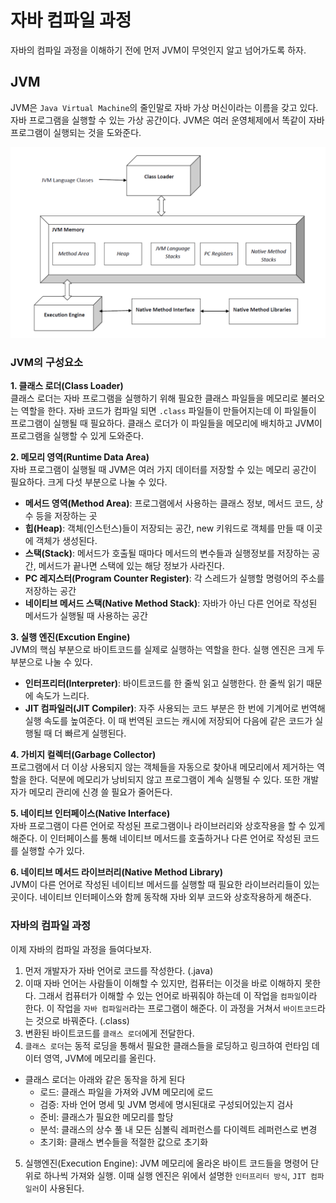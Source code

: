 # 자바 컴파일 과정
자바의 컴파일 과정을 이해하기 전에 먼저 JVM이 무엇인지 알고 넘어가도록 하자.

## JVM
JVM은 `Java Virtual Machine`의 줄인말로 자바 가상 머신이라는 이름을 갖고 있다. 자바 프로그램을 실행할 수 있는 가상 공간이다. JVM은 여러 운영체제에서 똑같이 자바 프로그램이 실행되는 것을 도와준다.

![alt text](image.png)

### JVM의 구성요소
**1. 클래스 로더(Class Loader)**<br>
클래스 로더는 자바 프로그램을 실행하기 위해 필요한 클래스 파일들을 메모리로 불러오는 역할을 한다. 자바 코드가 컴파일 되면 `.class` 파일들이 만들어지는데 이 파일들이 프로그램이 실행될 때 필요하다. 클래스 로더가 이 파일들을 메모리에 배치하고 JVM이 프로그램을 실행할 수 있게 도와준다.

**2. 메모리 영역(Runtime Data Area)** <Br>
자바 프로그램이 실행될 때 JVM은 여러 가지 데이터를 저장할 수 있는 메모리 공간이 필요하다. 크게 다섯 부분으로 나눌 수 있다.
- **메서드 영역(Method Area)**: 프로그램에서 사용하는 클래스 정보, 메서드 코드, 상수 등을 저장하는 곳
- **힙(Heap)**: 객체(인스턴스)들이 저장되는 공간, new 키워드로 객체를 만들 때 이곳에 객체가 생성된다.
- **스택(Stack)**: 메서드가 호출될 때마다 메서드의 변수들과 실행정보를 저장하는 공간, 메서드가 끝나면 스택에 있는 해당 정보가 사라진다.
- **PC 레지스터(Program Counter Register)**: 각 스레드가 실행할 명령어의 주소를 저장하는 공간
- **네이티브 메서드 스택(Native Method Stack)**: 자바가 아닌 다른 언어로 작성된 메서드가 실행될 때 사용하는 공간

**3. 실행 엔진(Excution Engine)** <br>
JVM의 핵심 부분으로 바이트코드를 실제로 실행하는 역할을 한다. 실행 엔진은 크게 두 부분으로 나눌 수 있다.
- **인터프리터(Interpreter)**: 바이트코드를 한 줄씩 읽고 실행한다. 한 줄씩 읽기 때문에 속도가 느리다.
- **JIT 컴파일러(JIT Compiler)**: 자주 사용되는 코드 부분은 한 번에 기계어로 번역해 실행 속도를 높여준다. 이 때 번역된 코드는 캐시에 저장되어 다음에 같은 코드가 실행될 때 더 빠르게 실행된다.

**4. 가비지 컬렉터(Garbage Collector)** <br>
프로그램에서 더 이상 사용되지 않는 객체들을 자동으로 찾아내 메모리에서 제거하는 역할을 한다. 덕분에 메모리가 낭비되지 않고 프로그램이 계속 실행될 수 있다. 또한 개발자가 메모리 관리에 신경 쓸 필요가 줄어든다.

**5. 네이티브 인터페이스(Native Interface)** <br>
자바 프로그램이 다른 언어로 작성된 프로그램이나 라이브러리와 상호작용을 할 수 있게 해준다. 이 인터페이스를 통해 네이티브 메서드를 호출하거나 다른 언어로 작성된 코드를 실행할 수가 있다.

**6. 네이티브 메서드 라이브러리(Native Method Library)** <br>
JVM이 다른 언어로 작성된 네이티브 메서드를 실행할 때 필요한 라이브러리들이 있는 곳이다. 네이티브 인터페이스와 함께 동작해 자바 외부 코드와 상호작용하게 해준다.

### 자바의 컴파일 과정
이제 자바의 컴파일 과정을 들여다보자.

1. 먼저 개발자가 자바 언어로 코드를 작성한다. (.java)
2. 이때 자바 언어는 사람들이 이해할 수 있지만, 컴퓨터는 이것을 바로 이해하지 못한다. 그래서 컴퓨터가 이해할 수 있는 언어로 바꿔줘야 하는데 이 작업을 `컴파일`이라 한다. 이 작업을 `자바 컴파일러`라는 프로그램이 해준다. 이 과정을 거쳐서 `바이트코드`라는 것으로 바꿔준다. (.class)
3. 변환된 바이트코드를 `클래스 로더`에게 전달한다.
4. `클래스 로더`는 동적 로딩을 통해서 필요한 클래스들을 로딩하고 링크하여 런타임 데이터 영역, JVM에 메모리를 올린다.
  - 클래스 로더는 아래와 같은 동작을 하게 된다
    - 로드: 클래스 파일을 가져와 JVM 메모리에 로드
    - 검증: 자바 언어 명세 및 JVM 명세에 명시된대로 구성되어있는지 검사
    - 준비: 클래스가 필요한 메모리를 할당
    - 분석: 클래스의 상수 풀 내 모든 심볼릭 레퍼런스를 다이렉트 레퍼런스로 변경
    - 초기화: 클래스 변수들을 적절한 값으로 초기화
5. 실행엔진(Execution Engine): JVM 메모리에 올라온 바이트 코드들을 명령어 단위로 하나씩 가져와 실행. 이때 실행 엔진은 위에서 설명한 `인터프리터 방식`, `JIT 컴파일러`이 사용된다.
